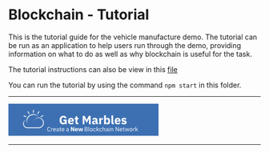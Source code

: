 # Blockchain - Tutorial

This is the tutorial guide for the vehicle manufacture demo. The tutorial can be run as an application to help users run through the demo, providing information on what to do as well as why blockchain is useful for the task. 

The tutorial instructions can also be view in this [file](tutorial.md)

You can run the tutorial by using the command `npm start` in this folder.

***

[![Deploy To Bluemix](/.bluemix/create_marbles_tc_new_button.png)](https://console.stage1.bluemix.net/devops/setup/deploy/?repository=https%3A//github.com/caroline-church/VehicleManufacture&branch=master)

***